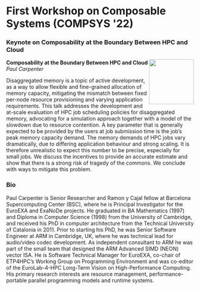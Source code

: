 # First Workshop on Composable Systems (COMPSYS '22)

### Keynote on Composability at the Boundary Between HPC and Cloud

<img align="right" width="120" src="/compsys22/speakers/PaulCarpenter.jpeg">

**Composability at the Boundary Between HPC and Cloud**  
*Paul Carpenter*

Disaggregated memory is a topic of active development, as a way to allow flexible and fine-grained allocation of memory capacity, mitigating the mismatch between fixed per-node resource provisioning and varying application requirements. This talk addresses the development and at-scale evaluation of HPC job scheduling policies for disaggregated memory, advocating for a simulation approach together with a model of the slowdown due to resource contention. A key parameter that is generally expected to be provided by the users at job submission time is the job’s peak memory capacity demand. The memory demands of HPC jobs vary dramatically, due to differing application behaviour and strong scaling. It is therefore unrealistic to expect this number to be precise, especially for small jobs. We discuss the incentives to provide an accurate estimate and show that there is a strong risk of tragedy of the commons. We conclude with ways to mitigate this problem.

### Bio

Paul Carpenter is Senior Researcher and Ramon y Cajal fellow at Barcelona Supercomputing Center (BSC), where he is Principal Investigator for the EuroEXA and ExaNoDe projects. He graduated in BA Mathematics (1997) and Diploma in Computer Science (1998) from the University of Cambridge, and received his PhD in computer architecture from the Technical University of Catalonia in 2011. Prior to starting his PhD, he was Senior Software Engineer at ARM in Cambridge, UK, where he was technical lead for audio/video codec development. As independent consultant to ARM he was part of the small team that designed the ARM Advanced SIMD (NEON) vector ISA. He is Software Technical Manager for EuroEXA, co-chair of ETP4HPC’s Working Group on Programming Environment and was co-editor of the EuroLab-4-HPC Long-Term Vision on High-Performance Computing. His primary research interests are resource management, performance-portable parallel programming models and runtime systems.

